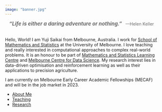 ```yaml
---
image: "banner.jpg"
---
```


<div style="padding: 0px 0px 20px 0px; text-align: center; color: DimGray">
<span style="font-style: italic; font-size: larger; font-weight: bold; ">
“Life is either a daring adventure or nothing.”
</span>
&nbsp; —Helen Keller
</div>

Hello, World! I am Yuji Saikai from Melbourne, Australia. I work for [School of Mathematics and Statistics](https://ms.unimelb.edu.au) at the University of Melbourne. I love teaching and really interested in computational approaches to complex real-world problems. It is an honour to be part of [Mathematics and Statistics Learning Centre](https://ms.unimelb.edu.au/study/mslc) and [Melbourne Centre for Data Science](https://science.unimelb.edu.au/mcds). My research interest lies in data-driven optimisation and reinforcement learning as well as their applications to precision agriculture.

I am currently on Melbourne Early Career Academic Fellowships (MECAF) and will be in the job market in 2023.

- [About Me](./about/)
- [Teaching](./teaching/)
- [Research](./research/)

<br />
